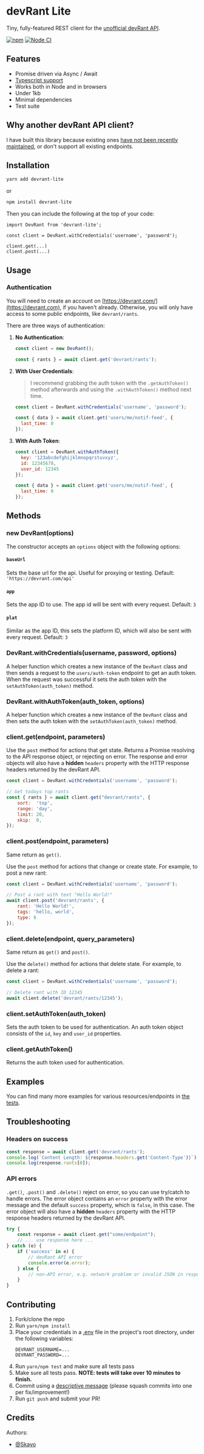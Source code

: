 # devRant Lite

Tiny, fully-featured REST client for the [unofficial devRant API](https://devrantapi.docs.apiary.io/).

[![npm](https://img.shields.io/npm/v/devrant-lite.svg)](https://npm.im/devrant-lite) [![Node CI](https://github.com/devRant-Community/devrant-lite/actions/workflows/nodejs.yml/badge.svg)](https://github.com/devRant-Community/devrant-lite/actions/workflows/nodejs.yml)

## Features

- Promise driven via Async / Await
- [Typescript support](https://github.com/devRant-Community/devrant-lite/blob/main/index.d.ts)
- Works both in Node and in browsers
- Under 1kb
- Minimal dependencies
- Test suite

## Why another devRant API client?

I have built this library because existing ones [have not been recently maintained](https://github.com/leahlundqvist/RantScript/),
or don't support all existing endpoints.

## Installation

```sh
yarn add devrant-lite
```
or
```sh
npm install devrant-lite
```

Then you can include the following at the top of your code:

```es6
import DevRant from 'devrant-lite';

const client = DevRant.withCredentials('username', 'password');

client.get(...)
client.post(...)
```

## Usage

### Authentication

You will need to create an account on [https://devrant.com/](https://devrant.com), if you haven't already.
Otherwise, you will only have access to some public endpoints, like `devrant/rants`.

There are three ways of authentication:

1. **No Authentication**:
   ```javascript
   const client = new DevRant();
   
   const { rants } = await client.get('devrant/rants');
   ```

2. **With User Credentials**:
   > I recommend grabbing the auth token with the `.getAuthToken()` method afterwards and using the `.withAuthToken()` method next time.
   ```javascript
   const client = DevRant.withCredentials('username', 'password');
   
   const { data } = await client.get('users/me/notif-feed', {
     last_time: 0
   });
   ```

3. **With Auth Token**:
   ```javascript
   const client = DevRant.withAuthToken({
     key: '123abcdefghijklmnopqrstuvxyz',
     id: 12345678,
     user_id: 12345 
   });
   
   const { data } = await client.get('users/me/notif-feed', {
     last_time: 0
   });
   ```

## Methods

### new DevRant(options)

The constructor accepts an `options` object with the following options:

#### `baseUrl`

Sets the base url for the api.
Useful for proxying or testing.
Default: `'https://devrant.com/api'`

#### `app`

Sets the app ID to use.
The app id will be sent with every request.
Default: `3`

#### `plat`

Similar as the app ID, this sets the platform ID,
which will also be sent with every request.
Default: `3`

### DevRant.withCredentials(username, password, options)

A helper function which creates a new instance of the `DevRant` class and then sends a request to the `users/auth-token` endpoint to get an auth token.
When the request was successful it sets the auth token with the `setAuthToken(auth_token)` method.

### DevRant.withAuthToken(auth_token, options)

A helper function which creates a new instance of the `DevRant` class and then sets the auth token with the `setAuthToken(auth_token)` method.

### client.get(endpoint, parameters)

Use the `post` method for actions that get state.
Returns a Promise resolving to the API response object, or rejecting on error.
The response and error objects will also have a **hidden** `headers` property with the HTTP response headers returned by
the devRant API.

```javascript
const client = DevRant.withCredentials('username', 'password');

// Get todays top rants
const { rants } = await client.get("devrant/rants", {
	sort:  'top',
	range: 'day',
	limit: 20,
	skip:  0,
});
```

### client.post(endpoint, parameters)

Same return as `get()`.

Use the `post` method for actions that change or create state.
For example, to post a new rant:

```javascript
const client = DevRant.withCredentials('username', 'password');

// Post a rant with text "Hello World!"
await client.post('devrant/rants', {
	rant: 'Hello World!',
	tags: 'hello, world',
	type: 6
});
```

### client.delete(endpoint, query_parameters)

Same return as `get()` and `post()`.

Use the `delete()` method for actions that delete state. For example, to delete a rant:

```javascript
const client = DevRant.withCredentials('username', 'password');

// Delete rant with ID 12345
await client.delete('devrant/rants/12345');
```

### client.setAuthToken(auth_token)

Sets the auth token to be used for authentication. An auth token object consists of the `id`, `key` and `user_id` properties.

### client.getAuthToken()

Returns the auth token used for authentication.

## Examples

You can find many more examples for various resources/endpoints in [the tests](test).

## Troubleshooting

### Headers on success

```javascript
const response = await client.get('devrant/rants');
console.log(`Content Length: ${response.headers.get('Content-Type')}`);
console.log(response.rants[0]);
```

### API errors

`.get()`, `.post()` and `.delete()` reject on error, so you can use try/catch to handle errors. The error object contains an `error` property with the error message and the default `success` property,
which is `false`, in this case. The error object will also have a **hidden** `headers` property with the HTTP response headers returned by the devRant API.

```javascript
try {
	const response = await client.get("some/endpoint");
	// ... use response here ...
} catch (e) {
	if ('success' in e) {
		// devRant API error
		console.error(e.error);
	} else {
		// non-API error, e.g. network problem or invalid JSON in response
	}
}
```

## Contributing

1. Fork/clone the repo
2. Run `yarn/npm install`
3. Place your credentials in a [.env](https://www.npmjs.com/package/dotenv) file in the project's root directory, under the following variables:
   ```dotenv
   DEVRANT_USERNAME=...
   DEVRANT_PASSWORD=...
   ```
4. Run `yarn/npm test` and make sure all tests pass
5. Make sure all tests pass. **NOTE: tests will take over 10 minutes to finish.**
6. Commit using a [descriptive message](https://chris.beams.io/posts/git-commit/) (please squash commits into one per fix/improvement!)
7. Run `git push` and submit your PR!

## Credits

Authors:

- [@Skayo](https://github.com/Skayo)